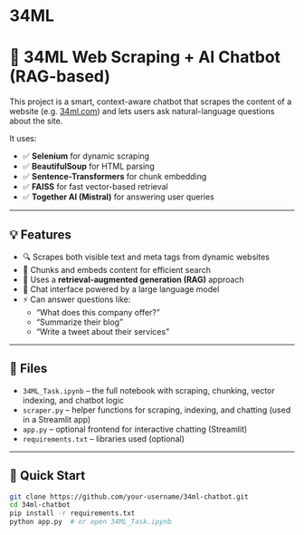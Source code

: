 # 34ML

# 🧠 34ML Web Scraping + AI Chatbot (RAG-based)

This project is a smart, context-aware chatbot that scrapes the content of a website (e.g. [34ml.com](https://34ml.com)) and lets users ask natural-language questions about the site.

It uses:
- ✅ **Selenium** for dynamic scraping
- ✅ **BeautifulSoup** for HTML parsing
- ✅ **Sentence-Transformers** for chunk embedding
- ✅ **FAISS** for fast vector-based retrieval
- ✅ **Together AI (Mistral)** for answering user queries

---

## 💡 Features

- 🔍 Scrapes both visible text and meta tags from dynamic websites
- 🔁 Chunks and embeds content for efficient search
- 🧠 Uses a **retrieval-augmented generation (RAG)** approach
- 💬 Chat interface powered by a large language model
- ⚡ Can answer questions like:
  - “What does this company offer?”
  - “Summarize their blog”
  - “Write a tweet about their services”

---

## 📁 Files

- `34ML_Task.ipynb` – the full notebook with scraping, chunking, vector indexing, and chatbot logic
- `scraper.py` – helper functions for scraping, indexing, and chatting (used in a Streamlit app)
- `app.py` – optional frontend for interactive chatting (Streamlit)
- `requirements.txt` – libraries used (optional)

---

## 🚀 Quick Start

```bash
git clone https://github.com/your-username/34ml-chatbot.git
cd 34ml-chatbot
pip install -r requirements.txt
python app.py  # or open 34ML_Task.ipynb


